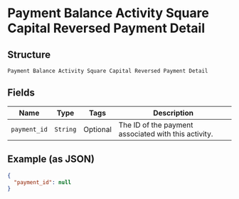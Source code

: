 
# Payment Balance Activity Square Capital Reversed Payment Detail

## Structure

`Payment Balance Activity Square Capital Reversed Payment Detail`

## Fields

| Name | Type | Tags | Description |
|  --- | --- | --- | --- |
| `payment_id` | `String` | Optional | The ID of the payment associated with this activity. |

## Example (as JSON)

```json
{
  "payment_id": null
}
```

